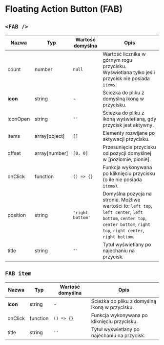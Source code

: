 # Floating Action Button (FAB)

## ```<FAB />```

| Nazwa     | Typ            | Wartość domyślna     | Opis                                                                                                                                                                                                    |
|-----------|----------------|----------------------|---------------------------------------------------------------------------------------------------------------------------------------------------------------------------------------------------------|
| count 	  | number 	       | ```null```				    | Wartość licznika w górnym rogu przycisku. Wyświetlana tylko jeśli przycisk nie posiada ```items```.								                                                                                      |
| **icon** 	| string 	       | -				            | Ścieżka do pliku z domyślną ikoną w przycisku.								                                                                                                                                          |
| iconOpen 	| string 	       | ```''```				      | Ścieżka do pliku z ikoną wyświetlaną, gdy przycisk jest aktywny.								                                                                                                                        |
| items 	  | array[object]  | ```[]```				      | Elementy rozwijane po aktywacji przycisku.								                                                                                                                                              |
| offset 	  | array[number]  | ```[0, 0]```				  | Przesunięcie przycisku od pozycji domyślnej w [poziomie, pionie].								                                                                                                                        |
| onClick 	| function 	     | ```() => {}```			  | Funkcja wykonywana po kliknięciu przycisku (o ile nie posiada ```items```).								                                                                                                              |
| position 	| string 	       | ```'right bottom'``` | Domyślna pozycja na stronie. Możliwe wartości to: ```left top```, ```left center```, ```left bottom```, ```center top```, ```center bottom```, ```right top```, ```right center```, ```right bottom```. |
| title 	  | string 	       | ```''```				      | Tytuł wyświetlany po najechaniu na przycisk.								                                                                                                                                            |

## ```FAB item```
| Nazwa     | Typ            | Wartość domyślna     | Opis                                            |
|-----------|----------------|----------------------|-------------------------------------------------|
| **icon** 	| string 	       | -				            | Ścieżka do pliku z domyślną ikoną w przycisku.  |
| onClick 	| function 	     | ```() => {}```			  | Funkcja wykonywana po kliknięciu przycisku.     |
| title 	  | string 	       | ```''```				      | Tytuł wyświetlany po najechaniu na przycisk.    |
